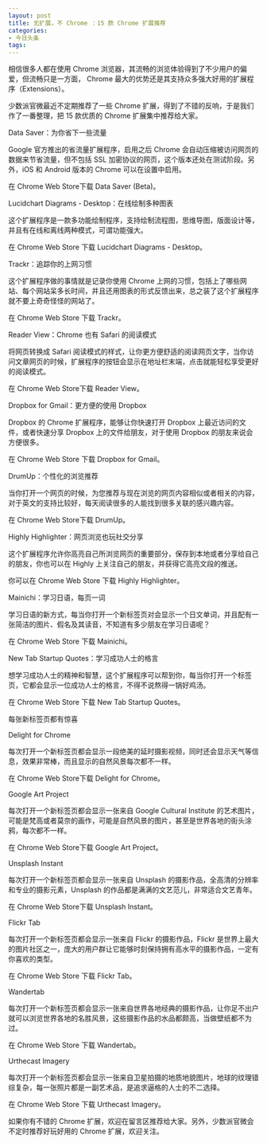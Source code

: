 ```yaml
---
layout: post
title: 无扩展，不 Chrome ：15 款 Chrome 扩展推荐
categories:
- 今日头条
tags:
---
```

相信很多人都在使用 Chrome 浏览器，其流畅的浏览体验得到了不少用户的偏爱，但流畅只是一方面， Chrome 最大的优势还是其支持众多强大好用的扩展程序（Extensions）。

少数派官微最近不定期推荐了一些 Chrome 扩展，得到了不错的反响，于是我们作了一番整理，把 15 款优质的 Chrome 扩展集中推荐给大家。



Data Saver：为你省下一些流量

Google 官方推出的省流量扩展程序，启用之后 Chrome 会自动压缩被访问网页的数据来节省流量，但不包括 SSL 加密协议的网页，这个版本还处在测试阶段。另外，iOS 和 Android 版本的 Chrome 可以在设置中启用。

在 Chrome Web Store下载 Data Saver (Beta)。





Lucidchart Diagrams - Desktop：在线绘制多种图表

这个扩展程序是一款多功能绘制程序，支持绘制流程图，思维导图，版面设计等，并且有在线和离线两种模式，可谓功能强大。

在 Chrome Web Store 下载 Lucidchart Diagrams - Desktop。





Trackr：追踪你的上网习惯

这个扩展程序做的事情就是记录你使用 Chrome 上网的习惯，包括上了哪些网站、每个网站呆多长时间，并且还用图表的形式反馈出来，总之装了这个扩展程序就不要上奇奇怪怪的网站了。

在 Chrome Web Store 下载 Trackr。





Reader View：Chrome 也有 Safari 的阅读模式

将网页转换成 Safari 阅读模式的样式，让你更方便舒适的阅读网页文字，当你访问文章网页的时候，扩展程序的按钮会显示在地址栏末端，点击就能轻松享受更好的阅读模式。

在 Chrome Web Store下载 Reader View。





Dropbox for Gmail：更方便的使用 Dropbox

Dropbox 的 Chrome 扩展程序，能够让你快速打开 Dropbox 上最近访问的文件，或者快速分享 Dropbox 上的文件给朋友，对于使用 Dropbox 的朋友来说会方便很多。

在 Chrome Web Store 下载 Dropbox for Gmail。





DrumUp：个性化的浏览推荐

当你打开一个网页的时候，为您推荐与现在浏览的网页内容相似或者相关的内容，对于英文的支持比较好，每天阅读很多的人能找到很多关联的感兴趣内容。

在 Chrome Web Store下载 DrumUp。





Highly Highlighter：网页浏览也玩社交分享

这个扩展程序允许你高亮自己所浏览网页的重要部分，保存到本地或者分享给自己的朋友，你也可以在 Highly 上关注自己的朋友，并获得它高亮文段的推送。

你可以在 Chrome Web Store 下载 Highly Highlighter。





Mainichi：学习日语，每页一词

学习日语的新方式，每当你打开一个新标签页对会显示一个日文单词，并且配有一张简洁的图片、假名及其读音，不知道有多少朋友在学习日语呢？

在 Chrome Web Store 下载 Mainichi。





New Tab Startup Quotes：学习成功人士的格言

想学习成功人士的精神和智慧，这个扩展程序可以帮到你，每当你打开一个标签页，它都会显示一位成功人士的格言，不得不说熬得一锅好鸡汤。

在 Chrome Web Store 下载 New Tab Startup Quotes。





每张新标签页都有惊喜

Delight for Chrome

每次打开一个新标签页都会显示一段绝美的延时摄影视频，同时还会显示天气等信息，效果非常棒，而且显示的自然风景每次都不一样。

在 Chrome Web Store下载 Delight for Chrome。





Google Art Project

每次打开一个新标签页都会显示一张来自 Google Cultural Institute 的艺术图片，可能是梵高或者莫奈的画作，可能是自然风景的图片，甚至是世界各地的街头涂鸦，每次都不一样。

在 Chrome Web Store下载 Google Art Project。





Unsplash Instant

每次打开一个新标签页都会显示一张来自 Unsplash 的摄影作品，全高清的分辨率和专业的摄影元素，Unsplash 的作品都是满满的文艺范儿，非常适合文艺青年。

在 Chrome Web Store下载 Unsplash Instant。





Flickr Tab

每次打开一个新标签页都会显示一张来自 Flickr 的摄影作品，Flickr 是世界上最大的图片社区之一，庞大的用户群让它能够时刻保持拥有高水平的摄影作品，一定有你喜欢的类型。

在 Chrome Web Store 下载 Flickr Tab。





Wandertab

每次打开一个新标签页都会显示一张来自世界各地经典的摄影作品，让你足不出户就可以浏览世界各地的名胜风景，这些摄影作品的水品都颇高，当做壁纸都不为过。

在 Chrome Web Store 下载 Wandertab。





Urthecast Imagery

每次打开一个新标签页都会显示一张来自卫星拍摄的地质地貌图片，地球的纹理错综复杂，每一张照片都是一副艺术品，是追求逼格的人士的不二选择。

在 Chrome Web Store 下载 Urthecast Imagery。



如果你有不错的 Chrome 扩展，欢迎在留言区推荐给大家。另外，少数派官微会不定时推荐好玩好用的 Chrome 扩展，欢迎关注。